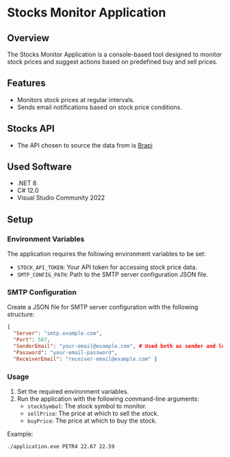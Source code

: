 # Stocks Monitor Application

## Overview

The Stocks Monitor Application is a console-based tool designed to monitor stock prices and suggest actions based on predefined buy and sell prices.

## Features

- Monitors stock prices at regular intervals.
- Sends email notifications based on stock price conditions.

## Stocks API

- The API chosen to source the data from is <a href="https://brapi.dev/">Brapi</a>

## Used Software

- .NET 8
- C# 12.0
- Visual Studio Community 2022

## Setup

### Environment Variables

The application requires the following environment variables to be set:

- `STOCK_API_TOKEN`: Your API token for accessing stock price data.
- `SMTP_CONFIG_PATH`: Path to the SMTP server configuration JSON file.

### SMTP Configuration

Create a JSON file for SMTP server configuration with the following structure:
```json
{
  "Server": "smtp.example.com",
  "Port": 587,
  "SenderEmail": "your-email@example.com", # Used both as sender and login for the smtp server
  "Password": "your-email-password",
  "ReceiverEmail": "receiver-email@example.com" }
```
### Usage

1. Set the required environment variables.
2. Run the application with the following command-line arguments:
   - `stockSymbol`: The stock symbol to monitor.
   - `sellPrice`: The price at which to sell the stock.
   - `buyPrice`: The price at which to buy the stock.

Example:
```
./application.exe PETR4 22.67 22.59 
```



